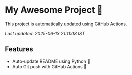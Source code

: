 # My Awesome Project 🚀

This project is automatically updated using GitHub Actions.

_Last updated: 2025-06-13 21:11:08 IST_

## Features
- Auto-update README using Python 🐍
- Auto Git push with GitHub Actions 🤖
